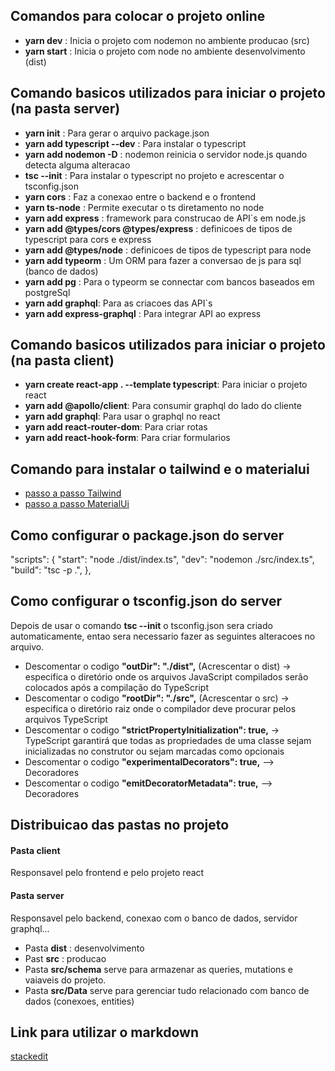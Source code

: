 ## Comandos para colocar o projeto online

- **yarn dev** : Inicia o projeto com nodemon no ambiente producao (src)
- **yarn start** : Inicia o projeto com node no ambiente desenvolvimento (dist)

## Comando basicos utilizados para iniciar o projeto (na pasta server)

- **yarn init** : Para gerar o arquivo package.json
- **yarn add typescript --dev** : Para instalar o typescript
- **yarn add nodemon -D** : nodemon reinicia o servidor node.js quando detecta alguma alteracao
- **tsc --init** : Para instalar o typescript no projeto e acrescentar o tsconfig.json
- **yarn cors** : Faz a conexao entre o backend e o frontend
- **yarn ts-node** : Permite executar o ts diretamento no node
- **yarn add express** : framework para construcao de API`s em node.js
- **yarn add @types/cors @types/express** : definicoes de tipos de typescript para cors e express
- **yarn add @types/node** : definicoes de tipos de typescript para node
- **yarn add typeorm** : Um ORM para fazer a conversao de js para sql (banco de dados)
- **yarn add pg** : Para o typeorm se connectar com bancos baseados em postgreSql
- **yarn add graphql**: Para as criacoes das API`s
- **yarn add express-graphql** : Para integrar API ao express

## Comando basicos utilizados para iniciar o projeto (na pasta client)

- **yarn create react-app . --template typescript**: Para iniciar o projeto react
- **yarn add @apollo/client**: Para consumir graphql do lado do cliente
- **yarn add graphql**: Para usar o graphql no react
- **yarn add react-router-dom**: Para criar rotas
- **yarn add react-hook-form**: Para criar formularios

## Comando para instalar o tailwind e o materialui

- [passo a passo Tailwind](https://tailwindcss.com/docs/guides/create-react-app)
- [passo a passo MaterialUi](https://mui.com/material-ui/getting-started/installation/)


## Como configurar o package.json do server

"scripts": {
    "start": "node ./dist/index.ts",
    "dev": "nodemon ./src/index.ts",
    "build": "tsc -p .",
},

## Como configurar o tsconfig.json do server

Depois de usar o comando **tsc --init** o tsconfig.json sera criado automaticamente, entao sera necessario fazer as seguintes alteracoes no arquivo.

- Descomentar o codigo **"outDir": "./dist",** (Acrescentar o dist) -> especifica o diretório onde os arquivos JavaScript compilados serão colocados após a compilação do TypeScript
- Descomentar o codigo **"rootDir": "./src",** (Acrescentar o src) -> especifica o diretório raiz onde o compilador deve procurar pelos arquivos TypeScript
- Descomentar o codigo  **"strictPropertyInitialization": true,** -> TypeScript garantirá que todas as propriedades de uma classe sejam inicializadas no construtor ou sejam marcadas como opcionais
- Descomentar o codigo **"experimentalDecorators": true,** --> Decoradores
- Descomentar o codigo **"emitDecoratorMetadata": true,** --> Decoradores

## Distribuicao das pastas no projeto

#### Pasta client
 Responsavel pelo frontend e pelo projeto react

#### Pasta server
 Responsavel pelo backend, conexao com o banco de dados, servidor graphql...
- Pasta **dist** : desenvolvimento
- Past **src** : producao
- Pasta **src/schema** serve para armazenar as queries, mutations e vaiaveis do projeto.
- Pasta **src/Data** serve para gerenciar tudo relacionado com banco de dados (conexoes, entities)

## Link para utilizar o markdown

[stackedit](https://stackedit.io/app#)